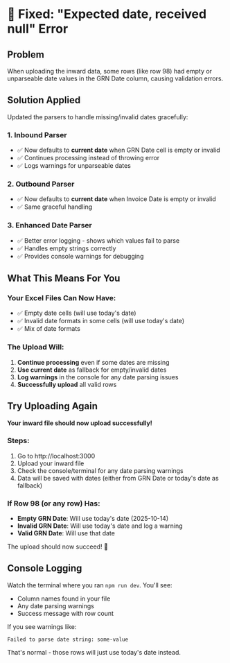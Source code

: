 # 🔧 Fixed: "Expected date, received null" Error

## Problem
When uploading the inward data, some rows (like row 98) had empty or unparseable date values in the GRN Date column, causing validation errors.

## Solution Applied
Updated the parsers to handle missing/invalid dates gracefully:

### 1. Inbound Parser
- ✅ Now defaults to **current date** when GRN Date cell is empty or invalid
- ✅ Continues processing instead of throwing error
- ✅ Logs warnings for unparseable dates

### 2. Outbound Parser  
- ✅ Now defaults to **current date** when Invoice Date is empty or invalid
- ✅ Same graceful handling

### 3. Enhanced Date Parser
- ✅ Better error logging - shows which values fail to parse
- ✅ Handles empty strings correctly
- ✅ Provides console warnings for debugging

## What This Means For You

### Your Excel Files Can Now Have:
- ✅ Empty date cells (will use today's date)
- ✅ Invalid date formats in some cells (will use today's date)
- ✅ Mix of date formats

### The Upload Will:
1. **Continue processing** even if some dates are missing
2. **Use current date** as fallback for empty/invalid dates
3. **Log warnings** in the console for any date parsing issues
4. **Successfully upload** all valid rows

## Try Uploading Again

**Your inward file should now upload successfully!**

### Steps:
1. Go to http://localhost:3000
2. Upload your inward file
3. Check the console/terminal for any date parsing warnings
4. Data will be saved with dates (either from GRN Date or today's date as fallback)

### If Row 98 (or any row) Has:
- **Empty GRN Date**: Will use today's date (2025-10-14)
- **Invalid GRN Date**: Will use today's date and log a warning
- **Valid GRN Date**: Will use that date

The upload should now succeed! 🎉

## Console Logging
Watch the terminal where you ran `npm run dev`. You'll see:
- Column names found in your file
- Any date parsing warnings
- Success message with row count

If you see warnings like:
```
Failed to parse date string: some-value
```
That's normal - those rows will just use today's date instead.
